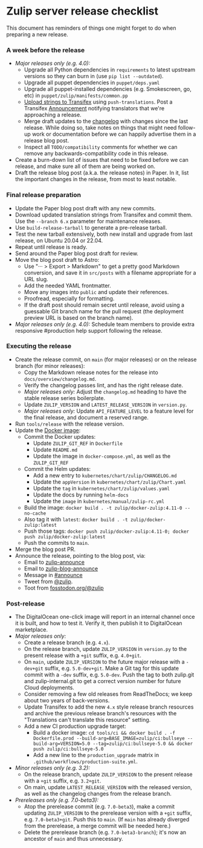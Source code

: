 # Zulip server release checklist

This document has reminders of things one might forget to do when
preparing a new release.

### A week before the release

- _Major releases only (e.g. 4.0):_
  - Upgrade all Python dependencies in
    `requirements` to latest upstream versions so they can burn in (use
    `pip list --outdated`).
  - Upgrade all puppet dependencies in `puppet/deps.yaml`
  - Upgrade all puppet-installed dependencies (e.g. Smokescreen, go,
    etc) in `puppet/zulip/manifests/common.pp`
  - [Upload strings to
    Transifex](../translating/internationalization.md#translation-process)
    using `push-translations`. Post a Transifex
    [Announcement](https://www.transifex.com/zulip/zulip/announcements/)
    notifying translators that we're approaching a release.
  - Merge draft updates to the [changelog](../overview/changelog.md)
    with changes since the last release. While doing so, take notes on
    things that might need follow-up work or documentation before we
    can happily advertise them in a release blog post.
  - Inspect all `TODO/compatibility` comments for whether we can
    remove any backwards-compatibility code in this release.
- Create a burn-down list of issues that need to be fixed before we can
  release, and make sure all of them are being worked on.
- Draft the release blog post (a.k.a. the release notes) in Paper. In
  it, list the important changes in the release, from most to least
  notable.

### Final release preparation

- Update the Paper blog post draft with any new commits.
- Download updated translation strings from Transifex and commit
  them. Use the `--branch 6.x` parameter for maintenance releases.
- Use `build-release-tarball` to generate a pre-release tarball.
- Test the new tarball extensively, both new install and upgrade from last
  release, on Ubuntu 20.04 or 22.04.
- Repeat until release is ready.
- Send around the Paper blog post draft for review.
- Move the blog post draft to Astro:
  - Use "··· > Export > Markdown" to get a pretty good Markdown
    conversion, and save it in `src/posts` with a filename appropriate
    for a URL slug.
  - Add the needed YAML frontmatter.
  - Move any images into `public` and update their references.
  - Proofread, especially for formatting.
  - If the draft post should remain secret until release, avoid using
    a guessable Git branch name for the pull request (the deployment
    preview URL is based on the branch name).
- _Major releases only (e.g. 4.0):_ Schedule team members to provide
  extra responsive #production help support following the release.

### Executing the release

- Create the release commit, on `main` (for major releases) or on the
  release branch (for minor releases):
  - Copy the Markdown release notes for the release into
    `docs/overview/changelog.md`.
  - Verify the changelog passes lint, and has the right release date.
  - _Major releases only:_ Adjust the `changelog.md` heading to have
    the stable release series boilerplate.
  - Update `ZULIP_VERSION` and `LATEST_RELEASE_VERSION` in `version.py`.
  - _Major releases only:_ Update `API_FEATURE_LEVEL` to a feature
    level for the final release, and document a reserved range.
- Run `tools/release` with the release version.
- Update the [Docker image](https://github.com/zulip/docker-zulip):
  - Commit the Docker updates:
    - Update `ZULIP_GIT_REF` in `Dockerfile`
    - Update `README.md`
    - Update the image in `docker-compose.yml`, as well as the `ZULIP_GIT_REF`
  - Commit the Helm updates:
    - Add a new entry to `kubernetes/chart/zulip/CHANGELOG.md`
    - Update the `appVersion` in `kubernetes/chart/zulip/Chart.yaml`
    - Update the `tag` in `kubernetes/chart/zulip/values.yaml`
    - Update the docs by running `helm-docs`
    - Update the `image` in `kubernetes/manual/zulip-rc.yml`
  - Build the image: `docker build . -t zulip/docker-zulip:4.11-0 --no-cache`
  - Also tag it with `latest`: `docker build . -t zulip/docker-zulip:latest`
  - Push those tags: `docker push zulip/docker-zulip:4.11-0; docker push zulip/docker-zulip:latest`
  - Push the commits to `main`.
- Merge the blog post PR.
- Announce the release, pointing to the blog post, via:
  - Email to [zulip-announce](https://groups.google.com/g/zulip-announce)
  - Email to [zulip-blog-announce](https://groups.google.com/a/zulip.com/g/zulip-blog-announce)
  - Message in [#announce](https://chat.zulip.org/#narrow/stream/1-announce)
  - Tweet from [@zulip](https://twitter.com/zulip).
  - Toot from [fosstodon.org/@zulip](https://fosstodon.org/@zulip)

### Post-release

- The DigitalOcean one-click image will report in an internal channel
  once it is built, and how to test it. Verify it, then publish it to
  DigitalOcean marketplace.
- _Major releases only:_
  - Create a release branch (e.g. `4.x`).
  - On the release branch, update `ZULIP_VERSION` in `version.py` to
    the present release with a `+git` suffix, e.g. `4.0+git`.
  - On `main`, update `ZULIP_VERSION` to the future major release with
    a `-dev+git` suffix, e.g. `5.0-dev+git`. Make a Git tag for this
    update commit with a `-dev` suffix, e.g. `5.0-dev`. Push the tag
    to both zulip.git and zulip-internal.git to get a correct version
    number for future Cloud deployments.
  - Consider removing a few old releases from ReadTheDocs; we keep about
    two years of back-versions.
  - Update Transifex to add the new `4.x` style release branch
    resources and archive the previous release branch's resources with
    the "Translations can't translate this resource" setting.
  - Add a new CI production upgrade target:
    - Build a docker image: `cd tools/ci && docker build . -f Dockerfile.prod --build-arg=BASE_IMAGE=zulip/ci:bullseye --build-arg=VERSION=5.0 --tag=zulip/ci:bullseye-5.0 && docker push zulip/ci:bullseye-5.0`
    - Add a new line to the `production_upgrade` matrix in
      `.github/workflows/production-suite.yml`.
- _Minor releases only (e.g. 3.2):_
  - On the release branch, update `ZULIP_VERSION` to the present
    release with a `+git` suffix, e.g. `3.2+git`.
  - On main, update `LATEST_RELEASE_VERSION` with the released
    version, as well as the changelog changes from the release branch.
- _Prereleases only (e.g. 7.0-beta3):_
  - Atop the prerelease commit (e.g. `7.0-beta3`), make a commit
    updating `ZULIP_VERSION` to the prerelease version with a `+git`
    suffix, e.g. `7.0-beta3+git`. Push this to `main`. (If `main` has
    already diverged from the prerelease, a merge commit will be
    needed here.)
  - Delete the prerelease branch (e.g. `7.0-beta3-branch`); it's now
    an ancestor of `main` and thus unnecessary.
